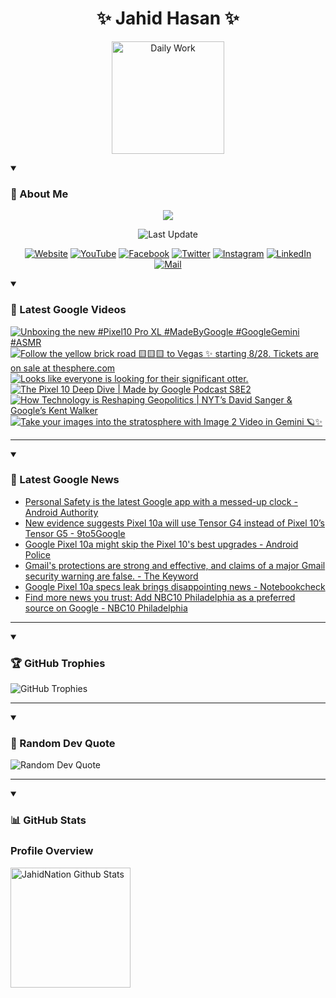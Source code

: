 <h1 align="center">✨ Jahid Hasan ✨</h1>
<p align="center">
  <img alt="Daily Work" height="180px" src="https://i.imgur.com/uhZdH9C.gif" />
</p>
<details open>
 <summary><h3>🌟 About Me</h3></summary>
<p align="center">
  <img src="https://readme-typing-svg.demolab.com/?lines=Even+if+I+fail,;I+have+to+finish,;What+I+started.;&font=Fira%20Code&center=true&width=500&height=50&color=00FF7F&vCenter=true&pause=1000&size=24" />
</p>

<p align="center">
  <img alt="Last Update" title="Last Update" src="https://img.shields.io/github/last-commit/jahidnation/jahidnation?logo=github&label=LAST+UPDATE&color=blueviolet&style=flat-square"/>
</p>

<p align="center">
  <a href="https://jahid.eu.org">
    <img alt="Website" title="Website" src="https://img.shields.io/badge/Website-000000?logo=Google-Chrome&logoColor=white&style=for-the-badge"/></a>
  <a href="https://youtube.com/@jahidnation">
    <img alt="YouTube" title="YouTube Channel" src="https://img.shields.io/badge/YouTube-FF0000?logo=YouTube&logoColor=white&style=for-the-badge"/></a>
  <a href="https://facebook.com/jahidnation">
    <img alt="Facebook" title="Facebook Page" src="https://img.shields.io/badge/Facebook-4267B2?logo=Facebook&logoColor=white&style=for-the-badge"/></a>
  <a href="https://twitter.com/jahidnation">
    <img alt="Twitter" title="Twitter Profile" src="https://img.shields.io/badge/X-000000?logo=x&logoColor=white&style=for-the-badge"/></a>
  <a href="https://instagram.com/jahidnation">
    <img alt="Instagram" title="Instagram Profile" src="https://img.shields.io/badge/Instagram-E4405F?logo=Instagram&logoColor=white&style=for-the-badge"/></a>
  <a href="https://linkedin.com/in/jahidnation">
    <img alt="LinkedIn" title="LinkedIn Profile" src="https://img.shields.io/badge/LinkedIn-0A66C2?logo=LinkedIn&logoColor=white&style=for-the-badge"/></a>
  <a href="https://mail.google.com/?hl=en&tf=cm&fs=1&to=mail@jahid.eu.org">
    <img alt="Mail" title="Mail Me" src="https://img.shields.io/badge/Email-D14836?logo=Gmail&logoColor=white&style=for-the-badge"/></a>
</p>

</details>

<details open>
 <summary><h3>🎥 Latest Google Videos</h3></summary>

<!-- BEGIN VID -->
<a href="https://www.youtube.com/shorts/wdy3ySo7qU8">
  <picture>
    <source media="(prefers-color-scheme: dark)" srcset="https://ytcards.demolab.com/?id=wdy3ySo7qU8&title=Unboxing+the+new+%23Pixel10+Pro+XL+%23MadeByGoogle+%23GoogleGemini+%23ASMR&lang=en&timestamp=1756408106&background_color=%230d1117&title_color=%23ffffff&stats_color=%23dedede&max_title_lines=1&width=250&border_radius=5&duration=31">
    <img src="https://ytcards.demolab.com/?id=wdy3ySo7qU8&title=Unboxing+the+new+%23Pixel10+Pro+XL+%23MadeByGoogle+%23GoogleGemini+%23ASMR&lang=en&timestamp=1756408106&background_color=%23ffffff&title_color=%2324292f&stats_color=%2357606a&max_title_lines=1&width=250&border_radius=5&duration=31" alt="Unboxing the new #Pixel10 Pro XL #MadeByGoogle #GoogleGemini #ASMR" title="Unboxing the new #Pixel10 Pro XL #MadeByGoogle #GoogleGemini #ASMR">
  </picture>
</a>
<a href="https://www.youtube.com/shorts/VvhdvR9hiWQ">
  <picture>
    <source media="(prefers-color-scheme: dark)" srcset="https://ytcards.demolab.com/?id=VvhdvR9hiWQ&title=Follow+the+yellow+brick+road+%F0%9F%9F%A8%F0%9F%9F%A8%F0%9F%9F%A8+to+Vegas+%E2%9C%A8+starting+8%2F28.+Tickets+are+on+sale+at+thesphere.com&lang=en&timestamp=1756397609&background_color=%230d1117&title_color=%23ffffff&stats_color=%23dedede&max_title_lines=1&width=250&border_radius=5&duration=90">
    <img src="https://ytcards.demolab.com/?id=VvhdvR9hiWQ&title=Follow+the+yellow+brick+road+%F0%9F%9F%A8%F0%9F%9F%A8%F0%9F%9F%A8+to+Vegas+%E2%9C%A8+starting+8%2F28.+Tickets+are+on+sale+at+thesphere.com&lang=en&timestamp=1756397609&background_color=%23ffffff&title_color=%2324292f&stats_color=%2357606a&max_title_lines=1&width=250&border_radius=5&duration=90" alt="Follow the yellow brick road 🟨🟨🟨 to Vegas ✨ starting 8/28. Tickets are on sale at thesphere.com" title="Follow the yellow brick road 🟨🟨🟨 to Vegas ✨ starting 8/28. Tickets are on sale at thesphere.com">
  </picture>
</a>
<a href="https://www.youtube.com/shorts/PyFgqj8RhJE">
  <picture>
    <source media="(prefers-color-scheme: dark)" srcset="https://ytcards.demolab.com/?id=PyFgqj8RhJE&title=Looks+like+everyone+is+looking+for+their+significant+otter.&lang=en&timestamp=1756339810&background_color=%230d1117&title_color=%23ffffff&stats_color=%23dedede&max_title_lines=1&width=250&border_radius=5&duration=9">
    <img src="https://ytcards.demolab.com/?id=PyFgqj8RhJE&title=Looks+like+everyone+is+looking+for+their+significant+otter.&lang=en&timestamp=1756339810&background_color=%23ffffff&title_color=%2324292f&stats_color=%2357606a&max_title_lines=1&width=250&border_radius=5&duration=9" alt="Looks like everyone is looking for their significant otter." title="Looks like everyone is looking for their significant otter.">
  </picture>
</a>
<a href="https://www.youtube.com/watch?v=R0ZKgpC1mCk">
  <picture>
    <source media="(prefers-color-scheme: dark)" srcset="https://ytcards.demolab.com/?id=R0ZKgpC1mCk&title=The+Pixel+10+Deep+Dive+%7C+Made+by+Google+Podcast+S8E2&lang=en&timestamp=1756321063&background_color=%230d1117&title_color=%23ffffff&stats_color=%23dedede&max_title_lines=1&width=250&border_radius=5&duration=1587">
    <img src="https://ytcards.demolab.com/?id=R0ZKgpC1mCk&title=The+Pixel+10+Deep+Dive+%7C+Made+by+Google+Podcast+S8E2&lang=en&timestamp=1756321063&background_color=%23ffffff&title_color=%2324292f&stats_color=%2357606a&max_title_lines=1&width=250&border_radius=5&duration=1587" alt="The Pixel 10 Deep Dive | Made by Google Podcast S8E2" title="The Pixel 10 Deep Dive | Made by Google Podcast S8E2">
  </picture>
</a>
<a href="https://www.youtube.com/watch?v=aGPzQDfKcIU">
  <picture>
    <source media="(prefers-color-scheme: dark)" srcset="https://ytcards.demolab.com/?id=aGPzQDfKcIU&title=How+Technology+is+Reshaping+Geopolitics++%7C+NYT%E2%80%99s+David+Sanger+%26+Google%E2%80%99s+Kent+Walker&lang=en&timestamp=1756223059&background_color=%230d1117&title_color=%23ffffff&stats_color=%23dedede&max_title_lines=1&width=250&border_radius=5&duration=529">
    <img src="https://ytcards.demolab.com/?id=aGPzQDfKcIU&title=How+Technology+is+Reshaping+Geopolitics++%7C+NYT%E2%80%99s+David+Sanger+%26+Google%E2%80%99s+Kent+Walker&lang=en&timestamp=1756223059&background_color=%23ffffff&title_color=%2324292f&stats_color=%2357606a&max_title_lines=1&width=250&border_radius=5&duration=529" alt="How Technology is Reshaping Geopolitics  | NYT’s David Sanger & Google’s Kent Walker" title="How Technology is Reshaping Geopolitics  | NYT’s David Sanger & Google’s Kent Walker">
  </picture>
</a>
<a href="https://www.youtube.com/shorts/Saxxa0e6As4">
  <picture>
    <source media="(prefers-color-scheme: dark)" srcset="https://ytcards.demolab.com/?id=Saxxa0e6As4&title=Take+your+images+into+the+stratosphere+with+Image+2+Video+in+Gemini+%F0%9F%AA%90%E2%9C%A8&lang=en&timestamp=1756148155&background_color=%230d1117&title_color=%23ffffff&stats_color=%23dedede&max_title_lines=1&width=250&border_radius=5&duration=39">
    <img src="https://ytcards.demolab.com/?id=Saxxa0e6As4&title=Take+your+images+into+the+stratosphere+with+Image+2+Video+in+Gemini+%F0%9F%AA%90%E2%9C%A8&lang=en&timestamp=1756148155&background_color=%23ffffff&title_color=%2324292f&stats_color=%2357606a&max_title_lines=1&width=250&border_radius=5&duration=39" alt="Take your images into the stratosphere with Image 2 Video in Gemini 🪐✨" title="Take your images into the stratosphere with Image 2 Video in Gemini 🪐✨">
  </picture>
</a>
<!-- END VID -->

---

</details>

<details open>
 <summary><h3>📝 Latest Google News</h3></summary>

<!-- BLOG-POST-LIST:START -->
- [Personal Safety is the latest Google app with a messed-up clock - Android Authority](https://news.google.com/rss/articles/CBMicEFVX3lxTFBmNm1kQWlhXzd6azZMZFdxTFZVd3B1eUdOV1RWWThlLWFCbURQTE01Nkk4UC1fbUp3TVZZcjM4RjhnazJ2NlhrZFlTUVlEWU5oc2tyX0NzZnI0bUp0dDJRMXY5dTdPOENha3VrQUk5dVU?oc=5)
- [New evidence suggests Pixel 10a will use Tensor G4 instead of Pixel 10’s Tensor G5 - 9to5Google](https://news.google.com/rss/articles/CBMitwFBVV95cUxNd0xsMk1PVkM1ZHFwOHdRMWpkOVN1MmtMUnY2WVFzRHRkazVwMS1PYXdoVC1acXZJSHZrWl9pRTBoSmdpdFIxdkg4Vm9peG5TbWdPQThPMHFnb2wxajFfLXFqZVFpSmlyZFdJeVdDTTg2QlZWSmtLNkVXS3FJV2ctbEFJMFVfTFlnR1hGTVFXanNjcm9mLUluMG1UbVVuNmpKLW5tQ2pQWERqcG4xc0xxYTVTRnJfODQ?oc=5)
- [Google Pixel 10a might skip the Pixel 10&#39;s best upgrades - Android Police](https://news.google.com/rss/articles/CBMiiAFBVV95cUxQSVFkLWxzakFicEpoS3AyV0ZzSXRYbm95UjR2cUxicjhDZ0l4TkZUYkZrSXNTOVdXSFhHWHpRNjMxSXhLRXlTTk1RanF3d2lZOVJweUlwVEI3M1g2MGhfODZ3V29wbmtINzJPLWJvam1MR2V2Y3BodS1hUElVQmFYVXNpNUtuaVg3?oc=5)
- [Gmail&#39;s protections are strong and effective, and claims of a major Gmail security warning are false. - The Keyword](https://news.google.com/rss/articles/CBMidEFVX3lxTE5JOS1fbnNIRlZhU2lIR1FJQzZIS09kdzBVOWRIek1sTThrVzk0ZjVyT3IwZ09OUEtLb1hZZkZRVWxDNHEzRlNsY04xV2FBcnBiRVN3cnZfbjJwUS1IWXdNTkZkeXp2dUFoSEdpRjRrOFZmTEph?oc=5)
- [Google Pixel 10a specs leak brings disappointing news - Notebookcheck](https://news.google.com/rss/articles/CBMinwFBVV95cUxNVWx4VHlsZkc5WENPQTFYUmlURkdDbWRMbTF4Z24wbVNpRnNPRms0MXdvcG1qYzJsTkYwVzJkeUxqYlJfLU9KbGtjeHN6LXhMVXVaLTYzRVlJVm1VellVOG5NUnNnaWRmVHExQjFfcXVMaDNLTnhtRWlPU3c4MFdJSHU1Ty1UU1VwZ2VMZy1lTzAtTHU4R1gwX0dxTXktdFE?oc=5)
- [Find more news you trust: Add NBC10 Philadelphia as a preferred source on Google - NBC10 Philadelphia](https://news.google.com/rss/articles/CBMimAFBVV95cUxOa05kdWltUGo3cnFSNV9BV2VQQzdmV1JQU0FET0VBdHhZUWlUN201eDhjTlNGUkVTS2NmZ2w0N0p5cEY2bjR4aGlTRTJIcEl4QUlXclI4MTNOanRmWVViSEFQWDdVV19XY0VydnN3d1VHWFZJOEFLX3I3ZncycVN6M0JXQThCTEJhbFV0UVpzY1g5cUxDbFpTSdIBoAFBVV95cUxPMTRLVmtPMERuUXhId1pTblpCc1EyVWs0aDd2QXF2Rld6ajhkMnNuSFlSX0xKUi1rV1ZtUXFmYklWY29aRURyckNEZXBoby1ISEY5eDZqWFI3YjFTQnRVQzc1Zk0xbjRaOFFJbjJYaTlrMFdQYWRtbUg2QlNwdndIcEt1dFNVWGxhYzNuSUhzZmh3RG9XMW9kUzhBQk50SVhI?oc=5)
<!-- BLOG-POST-LIST:END -->

---

</details>

<details open>
 <summary><h3>🏆 GitHub Trophies</h3></summary>

<img alt="GitHub Trophies" title="GitHub Trophies" src="https://github-profile-trophy.vercel.app/?username=jahidnation&column=8&theme=gruvbox&no-frame=true"/>

---

</details>

<details open>
 <summary><h3>💬 Random Dev Quote</h3></summary>

<img alt="Random Dev Quote" title="Random Dev Quote" src="https://quotes-github-readme.vercel.app/api?type=horizontal&theme=radical"/>

---

</details>

<details open> 
  <summary><h3>📊 GitHub Stats</h3></summary>

  <h3>Profile Overview</h3>
  <p>
  <img alt="JahidNation Github Stats" src="https://denvercoder1-github-readme-stats.vercel.app/api/?username=jahidnation&show_icons=true&include_all_commits=true&count_private=true&theme=react&hide_border=true&bg_color=1F222E&title_color=F85D7F&icon_color=F8D866" height="192px"/>
  </p>


